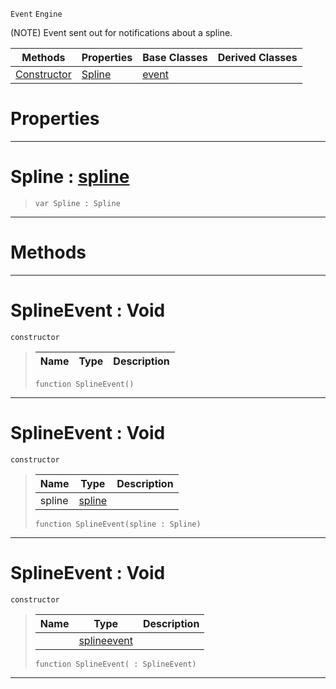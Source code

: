  `Event` `Engine`



(NOTE) Event sent out for notifications about a spline.

|Methods|Properties|Base Classes|Derived Classes|
|---|---|---|---|
|[ Constructor](https://github.com/PlasmaEngine/PlasmaDocs/blob/master/code_reference/class_reference/splineevent.markdown#splineevent-void)|[ Spline](https://github.com/PlasmaEngine/PlasmaDocs/blob/master/code_reference/class_reference/splineevent.markdown#spline-plasma-engine-docum)|[event](https://github.com/PlasmaEngine/PlasmaDocs/blob/master/code_reference/class_reference/event.markdown)| |


 #  Properties


---  
 #  Spline : [spline](https://github.com/PlasmaEngine/PlasmaDocs/blob/master/code_reference/class_reference/spline.markdown)

> 
> ``` lang=cpp, name=Lightning
> var Spline : Spline


---  
 #  Methods


---  
 #  SplineEvent : Void

 `constructor`

> 
> |Name|Type|Description|
> |---|---|---|
> ``` lang=cpp, name=Lightning
> function SplineEvent()
> ``` 


---  
 #  SplineEvent : Void

 `constructor`

> 
> |Name|Type|Description|
> |---|---|---|
> |spline|[spline](https://github.com/PlasmaEngine/PlasmaDocs/blob/master/code_reference/class_reference/spline.markdown)| |
> ``` lang=cpp, name=Lightning
> function SplineEvent(spline : Spline)
> ``` 


---  
 #  SplineEvent : Void

 `constructor`

> 
> |Name|Type|Description|
> |---|---|---|
> ||[splineevent](https://github.com/PlasmaEngine/PlasmaDocs/blob/master/code_reference/class_reference/splineevent.markdown)| |
> ``` lang=cpp, name=Lightning
> function SplineEvent( : SplineEvent)
> ``` 


---  
 

 